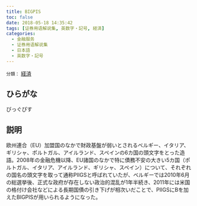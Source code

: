 ```yaml
---
title: BIGPIS
toc: false
date: 2018-05-18 14:35:42
tags: [证券用语解说集, 英数字・記号, 経済]
categories:
  - 金融服务
  - 证券用语解说集
  - 日本語
  - 英数字・記号
---
```


`分類：` [経済](/tags/経済/)

## ひらがな

びっぐぴす

## 説明

欧州連合（EU）加盟国のなかで財政基盤が弱いとされるベルギー、イタリア、ギリシャ、ポルトガル、アイルランド、スペインの6カ国の頭文字をとった造語。2008年の金融危機以降、EU諸国のなかで特に債務不安の大きい5カ国（ポルトガル、イタリア、アイルランド、ギリシャ、スペイン）について、それぞれの国名の頭文字を取って通称PIIGSと呼ばれていたが、ベルギーでは2010年6月の総選挙後、正式な政府が存在しない政治的混乱が1年半続き、2011年には米国の格付け会社などによる長期国債の引き下げが相次いだことで、PIIGSにBを加えたBIGPISが用いられるようになった。
